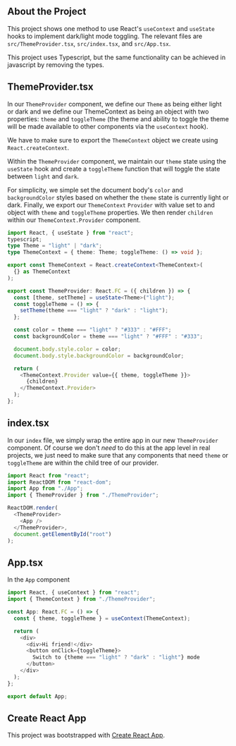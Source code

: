 ## About the Project

This project shows one method to use React's `useContext` and `useState` hooks to implement dark/light mode toggling. The relevant files are `src/ThemeProvider.tsx`, `src/index.tsx`, and `src/App.tsx`.

This project uses Typescript, but the same functionality can be achieved in javascript by removing the types.

## ThemeProvider.tsx

In our `ThemeProvider` component, we define our `Theme` as being either light or dark and we define our ThemeContext as being an object with two properties: `theme` and `toggleTheme` (the theme and ability to toggle the theme will be made available to other components via the `useContext` hook).

We have to make sure to export the `ThemeContext` object we create using `React.createContext`.

Within the `ThemeProvider` component, we maintain our `theme` state using the `useState` hook and create a `toggleTheme` function that will toggle the state between `light` and `dark`.

For simplicity, we simple set the document body's `color` and `backgroundColor` styles based on whether the `theme` state is currently light or dark. Finally, we export our `ThemeContext` `Provider` with value set to and object with `theme` and `toggleTheme` properties. We then render `children` within our `ThemeContext.Provider` component.

```typescript
import React, { useState } from "react";
typescript;
type Theme = "light" | "dark";
type ThemeContext = { theme: Theme; toggleTheme: () => void };

export const ThemeContext = React.createContext<ThemeContext>(
  {} as ThemeContext
);

export const ThemeProvider: React.FC = ({ children }) => {
  const [theme, setTheme] = useState<Theme>("light");
  const toggleTheme = () => {
    setTheme(theme === "light" ? "dark" : "light");
  };

  const color = theme === "light" ? "#333" : "#FFF";
  const backgroundColor = theme === "light" ? "#FFF" : "#333";

  document.body.style.color = color;
  document.body.style.backgroundColor = backgroundColor;

  return (
    <ThemeContext.Provider value={{ theme, toggleTheme }}>
      {children}
    </ThemeContext.Provider>
  );
};
```

## index.tsx

In our `index` file, we simply wrap the entire app in our new `ThemeProvider` component. Of course we don't _need_ to do this at the app level in real projects, we just need to make sure that any components that need `theme` or `toggleTheme` are within the child tree of our provider.

```typescript
import React from "react";
import ReactDOM from "react-dom";
import App from "./App";
import { ThemeProvider } from "./ThemeProvider";

ReactDOM.render(
  <ThemeProvider>
    <App />
  </ThemeProvider>,
  document.getElementById("root")
);
```

## App.tsx

In the `App` component

```typescript
import React, { useContext } from "react";
import { ThemeContext } from "./ThemeProvider";

const App: React.FC = () => {
  const { theme, toggleTheme } = useContext(ThemeContext);

  return (
    <div>
      <div>Hi friend!</div>
      <button onClick={toggleTheme}>
        Switch to {theme === "light" ? "dark" : "light"} mode
      </button>
    </div>
  );
};

export default App;
```

## Create React App

This project was bootstrapped with [Create React App](https://github.com/facebook/create-react-app).
